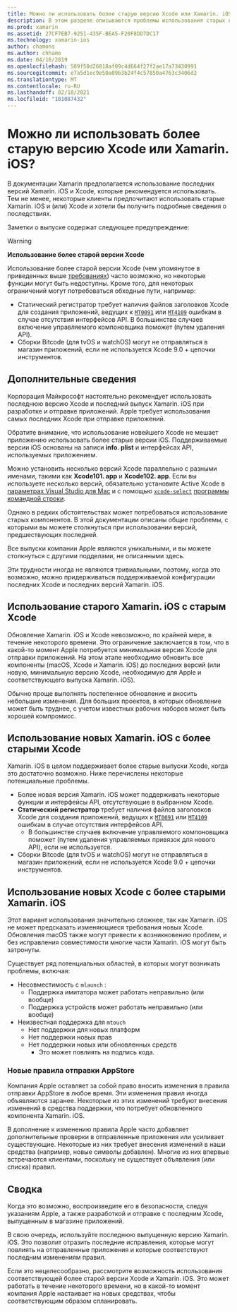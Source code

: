 ```yaml
---
title: Можно ли использовать более старую версию Xcode или Xamarin. iOS
description: В этом разделе описываются проблемы использования старых версий Xamarin. iOS или Xcode (помимо текущего стабильного выпуска).
ms.prod: xamarin
ms.assetid: 27CF7EB7-9251-435F-BEA5-F20F8DD7DC17
ms.technology: xamarin-ios
author: chamons
ms.author: chhamo
ms.date: 04/16/2019
ms.openlocfilehash: 509f50d26818af09c4d664f27f2ae17a73430991
ms.sourcegitcommit: e7a5d1ec9e50a09b3b24f4c57850a4763c3406d2
ms.translationtype: MT
ms.contentlocale: ru-RU
ms.lasthandoff: 02/18/2021
ms.locfileid: "101087432"
---
```

# <a name="can-i-use-an-older-version-of-xcode-or-xamarinios"></a>Можно ли использовать более старую версию Xcode или Xamarin. iOS?

В документации Xamarin предполагается использование последних версий Xamarin. iOS и Xcode, которые рекомендуется использовать. Тем не менее, некоторые клиенты предпочитают использовать старые Xamarin. iOS и (или) Xcode и хотели бы получить подробные сведения о последствиях.

Заметки о выпуске содержат следующее предупреждение:

> [!WARNING]
> **Использование более старой версии Xcode**
>
> Использование более старой версии Xcode (чем упомянутое в приведенных выше [требованиях](/xamarin/ios/release-notes/12/12.8#requirements)) часто возможно, но некоторые функции могут быть недоступны. Кроме того, для некоторых ограничений могут потребоваться обходные пути, например:
>
> - Статический регистратор требует наличия файлов заголовков Xcode для создания приложений, ведущих к [`MT0091`](../mtouch-errors.md#MT0091) или [`MT4109`](../mtouch-errors.md#MT4109) ошибкам в случае отсутствия интерфейсов API. В большинстве случаев включение управляемого компоновщика поможет (путем удаления API).
> - Сборки Bitcode (для tvOS и watchOS) могут не отправляться в магазин приложений, если не используется Xcode 9.0 + цепочки инструментов.

## <a name="further-information"></a>Дополнительные сведения

Корпорация Майкрософт настоятельно рекомендует использовать последнюю версию Xcode и последний выпуск Xamarin. iOS при разработке и отправке приложений. Apple требует использования самых последних Xcode при отправке приложений.

Обратите внимание, что использование новейшего Xcode не мешает приложению использовать более старые версии iOS. Поддерживаемые версии iOS основаны на записи **info. plist** и интерфейсах API, используемых приложением.

Можно установить несколько версий Xcode параллельно с разными именами, такими как **Xcode101. app** и **Xcode102. app**. Если вы используете несколько версий, обязательно установите Active Xcode в [параметрах Visual Studio для Mac](~/ios/troubleshooting/questions/ios-sdk.md) и с помощью [`xcode-select`](https://developer.apple.com/library/archive/technotes/tn2339/_index.html#//apple_ref/doc/uid/DTS40014588-CH1-HOW_DO_I_SELECT_THE_DEFAULT_VERSION_OF_XCODE_TO_USE_FOR_MY_COMMAND_LINE_TOOLS_) [программы командной строки](https://developer.apple.com/library/archive/technotes/tn2339/_index.html#//apple_ref/doc/uid/DTS40014588-CH1-HOW_DO_I_SELECT_THE_DEFAULT_VERSION_OF_XCODE_TO_USE_FOR_MY_COMMAND_LINE_TOOLS_).

Однако в редких обстоятельствах может потребоваться использование старых компонентов. В этой документации описаны общие проблемы, с которыми вы можете столкнуться при использовании версий, предшествующих последней.

Все выпуски компании Apple являются уникальными, и вы можете столкнуться с другими подделами, не описанными здесь.

Эти трудности иногда не являются тривиальными, поэтому, когда это возможно, можно придерживаться поддерживаемой конфигурации последних Xcode и последних версий Xamarin. iOS.

## <a name="use-of-an-old-xamarinios-with-an-old-xcode"></a>Использование старого Xamarin. iOS с старым Xcode

Обновление Xamarin. iOS и Xcode невозможно, по крайней мере, в течение некоторого времени. Это ограничение заключается в том, что в какой-то момент Apple потребуется минимальная версия Xcode для отправки приложений. На этом этапе необходимо обновить все компоненты (macOS, Xcode и Xamarin. iOS) до последних версий (или новую, минимальную версию Xcode, необходимую для Apple и соответствующего выпуска Xamarin. iOS).

Обычно проще выполнять постепенное обновление и вносить небольшие изменения. Для больших проектов, в которых обновление может быть труднее, с учетом известных рабочих наборов может быть хорошей компромисс.

## <a name="use-of-new-xamarinios-with-older-xcode"></a>Использование новых Xamarin. iOS с более старыми Xcode

Xamarin. iOS в целом поддерживает более старые выпуски Xcode, когда это достаточно возможно. Ниже перечислены некоторые потенциальные проблемы.

- Более новая версия Xamarin. iOS может поддерживать некоторые функции и интерфейсы API, отсутствующие в выбранном Xcode. 
- **Статический регистратор** требует наличия файлов заголовков Xcode для создания приложений, ведущих к [`MT0091`](~/ios/troubleshooting/mtouch-errors.md#MT0091) или [`MT4109`](~/ios/troubleshooting/mtouch-errors.md#MT4109) ошибкам в случае отсутствия интерфейсов API.
  - В большинстве случаев включение управляемого компоновщика поможет (путем удаления управляемых привязок для нового API), если не используется.
- Сборки Bitcode (для tvOS и watchOS) могут не отправляться в магазин приложений, если не используется Xcode 9.0 + цепочки инструментов.

## <a name="use-of-new-xcode-with-older-xamarinios"></a>Использование новых Xcode с более старыми Xamarin. iOS

Этот вариант использования значительно сложнее, так как Xamarin. iOS не может предсказать изменяющиеся требования новых Xcode. Обновления macOS также могут привести к возникновению проблем, и без исправления совместимости многие части Xamarin. iOS могут быть затронуты. 

Существует ряд потенциальных областей, в которых могут возникать проблемы, включая:

- Несовместимость с `mlaunch` :
  - Поддержка имитатора может работать неправильно (или вообще)
  - Поддержка устройств может работать неправильно (или вообще)
- Неизвестная поддержка для `mtouch` 
  - Нет поддержки для новых платформ
  - Нет поддержки новых прав
  - Нет поддержки новых или обновленных средств
    - Это может повлиять на подпись кода.

### <a name="new-appstore-submission-rules"></a>Новые правила отправки AppStore

Компания Apple оставляет за собой право вносить изменения в правила отправки AppStore в любое время. Эти изменения правил иногда объявляются заранее. Некоторые из этих изменений требуют внесения изменений в средства поддержки, что потребует обновленного компонента Xamarin. iOS.

В дополнение к изменению правила Apple часто добавляет дополнительные проверки в отправленные приложения или усиливает существующие. Некоторые из них требует внесения изменений в наши средства (например, новые символы добавлен). Многие из них впервые встречаются клиентами, поскольку не существует объявления (или списка) правил.

## <a name="summary"></a>Сводка

Когда это возможно, воспроизведите его в безопасности, следуя указаниям Apple, а также разработкой и отправке с последним Xcode, выпущенным в магазине приложений.

В свою очередь, используйте последнюю выпущенную версию Xamarin. iOS. Это позволит отразить последние исправления, которые могут повлиять на отправленные приложения и которые соответствуют последним изменениям правил.

Если это нецелесообразно, рассмотрите возможность использования соответствующей более старой версии Xcode и Xamarin. iOS. Это может работать в течение некоторого времени, но в какой-то момент компания Apple настаивает на новых средствах, чтобы соответствующим образом спланировать.